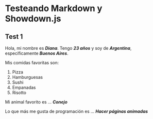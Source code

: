 # Testeando Markdown y Showdown.js

## Test 1

Hola, mi nombre es ***Diana***. Tengo ***23 años*** y soy de ***Argentina***, específicamente ***Buenos Aires***.

Mis comidas favoritas son:

1. Pizza
2. Hamburguesas
3. Sushi
4. Empanadas
5. Risotto

Mi animal favorito es ... ***Conejo***

Lo que más me gusta de programación es ... ***Hacer páginas animadas***

